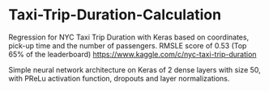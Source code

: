 # Taxi-Trip-Duration-Calculation
Regression for NYC Taxi Trip Duration with Keras based on coordinates, pick-up time and the number of passengers. RMSLE score of 0.53 (Top 65% of the leaderboard) https://www.kaggle.com/c/nyc-taxi-trip-duration

Simple neural network architecture on Keras of 2 dense layers with size 50, with PReLu activation function, dropouts and layer normalizations.
